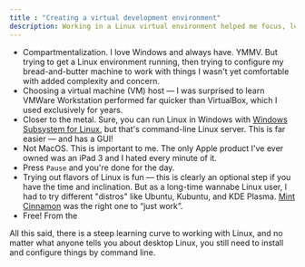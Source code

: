 ```yaml
---
title : "Creating a virtual development environment"
description: Working in a Linux virtual environment helped me focus, learn, and separate from my everyday Windows environment.
---
```


- Compartmentalization. I love Windows and always have. YMMV. But trying to get a Linux environment running, then trying to configure my bread-and-butter machine to work with things I wasn't yet comfortable with added complexity and concern.
- Choosing a virtual machine (VM) host &mdash; I was surprised to learn VMWare Workstation performed far quicker than VirtualBox, which I used exclusively for years.
- Closer to the metal. Sure, you can run Linux in Windows with [Windows Subsystem for Linux](https://learn.microsoft.com/en-us/windows/wsl/about), but that's command-line Linux server. This is far easier &mdash; and has a GUI!
- Not MacOS. This is important to me. The only Apple product I've ever owned was an iPad 3 and I hated every minute of it.
- Press `Pause` and you're done for the day.
- Trying out flavors of Linux is fun &mdash; this is clearly an optional step if you have the time and inclination. But as a long-time wannabe Linux user, I had to try different "distros" like Ubuntu, Kubuntu, and KDE Plasma. [Mint Cinnamon](https://linuxmint.com/edition.php?id=302) was the right one to &ldquo;just work&rdquo;.
- Free! From the

All this said, there is a steep learning curve to working with Linux, and no matter what anyone tells you about desktop Linux, you still need to install and configure things by command line.